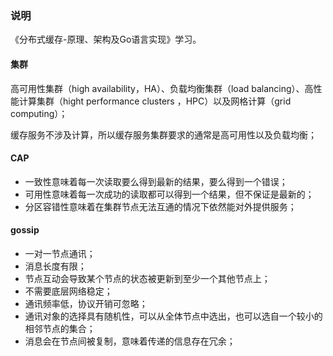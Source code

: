 ### 说明

《分布式缓存-原理、架构及Go语言实现》学习。

#### 集群
高可用性集群（high availability，HA）、负载均衡集群（load balancing）、高性能计算集群（hight performance clusters ，HPC）以及网格计算（grid computing）；

缓存服务不涉及计算，所以缓存服务集群要求的通常是高可用性以及负载均衡；

#### CAP

- 一致性意味着每一次读取要么得到最新的结果，要么得到一个错误；
- 可用性意味着每一次成功的读取都可以得到一个结果，但不保证是最新的；
- 分区容错性意味着在集群节点无法互通的情况下依然能对外提供服务；

#### gossip

- 一对一节点通讯；
- 消息长度有限；
- 节点互动会导致某个节点的状态被更新到至少一个其他节点上；
- 不需要底层网络稳定；
- 通讯频率低，协议开销可忽略；
- 通讯对象的选择具有随机性，可以从全体节点中选出，也可以选自一个较小的相邻节点的集合；
- 消息会在节点间被复制，意味着传递的信息存在冗余；
